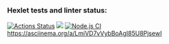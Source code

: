 ### Hexlet tests and linter status:

[![Actions Status](https://github.com/georgy-p/frontend-project-lvl1/workflows/hexlet-check/badge.svg)](https://github.com/georgy-p/frontend-project-lvl1/actions)
<a href="https://codeclimate.com/github/codeclimate/codeclimate/maintainability"><img src="https://api.codeclimate.com/v1/badges/a99a88d28ad37a79dbf6/maintainability" /></a>
[![Node.js CI](https://github.com/georgy-p/frontend-project-lvl1/actions/workflows/node.js.yml/badge.svg)](https://github.com/georgy-p/frontend-project-lvl1/actions/workflows/node.js.yml)
https://asciinema.org/a/LmiVD7vVybBoAgI85U8PjsewI
